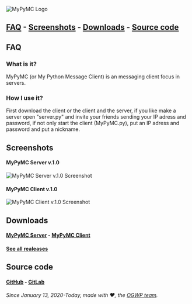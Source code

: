 ![MyPyMC Logo](https://ogwp.github.io/mypymc/mypymcmini.png)

## [FAQ](#faq) - [Screenshots](#screenshots) - [Downloads](#downloads) - [Source code](#source-code)

## FAQ

### What is it?

MyPyMC (or My Python Message Client) is an messaging client focus in servers.

### How I use it?

First download the client or the client and the server, if you like make a server open "server.py" and invite your friends sending your IP adress and password, if not only start the client (MyPyMC.py), put an IP adress and password and put a nickname.

## Screenshots

#### MyPyMC Server v.1.0

![MyPyMC Server v.1.0 Screenshot](https://ogwp.github.io/mypymc/server1-0photo2.png)

#### MyPyMC Client v.1.0

![MyPyMC Client v.1.0 Screenshot](https://ogwp.github.io/mypymc/user1-0photo1.png)

## Downloads

#### [MyPyMC Server](https://github.com/ogwp/MyPyMC/releases/download/v1.0/server.py) - [MyPyMC Client](https://github.com/ogwp/MyPyMC/releases/download/v1.0/client.py)

#### [See all realeases](https://github.com/ogwp/MyPyMC/releases)

## Source code

#### [GitHub](https://github.com/ogwp/MyPyMC) - [GitLab](https://gitlab.com/ogwp/MyPyMC)



###### Since January 13, 2020-Today, made with ❤️, the [OGWP team](https://ogwp.github.io/team).
